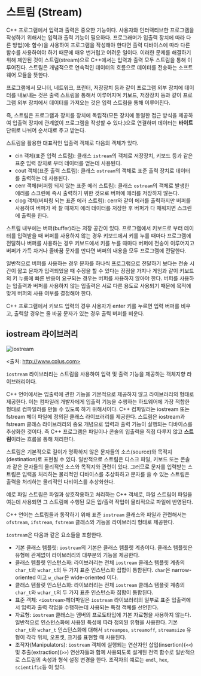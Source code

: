 # 스트림 (Stream)


C++ 프로그램에서 입력과 출력은 중요한 기능이다. 사용자와 인터랙티브한 프로그램을 작성하기 위해서는 입력과 출력 기능이 필요하다. 
프로그래머가 입출력 장치에 따라 다른 방법(예: 함수)을 사용하여 프로그램을 작성해야 한다면
츨력 디바이스에 따라 다른 함수를 사용하여야 하기 때문에 매우 번거럽고 어려운 일이다.
이러한 문제를 해결하기 위해 제안된 것이 스트림(stream)으로 C++에서는 입력과 출력 모두 스트림을 통해 이루어진다. 
스트림은 개념적으로 연속적인 데이터의 흐름으로 데이터를 전송하는 소프트웨어 모듈을 뜻한다.

프로그램에서 모니터, 네트워크, 프린터, 저장장치 등과 같이 프로그램 외부 장치에 데이터를 내보내는 것은 출력 스트림을 통해서 이루어지며 키보드, 저장장치 등과 같이 프로그램 외부 장치에서 데이터를 가져오는 것은 입력 스트림을 통해 이루어진다.  

즉, 스트림은 프로그램과 장치를 장치에 독립적(모든 장치에 동일한 접근 방식을 제공하여 입출력 장치에 관계없이 프로그램을 작성할 수 있다.)으로 연결하며 데이터는 **바이트** 단위로 나뉘어 순서대로 주고 받는다. 

스트림을 활용한 대표적인 입출력 객체로 다음의 객체가  있다. 

* cin 객체(표준 입력 스트림):  클래스 ```istream```의 객체로 저장장치, 키보드 등과 같은 표준 입력 장치로 부터 데이터를 얻는데 사용된다. 
* cout 객체(표준 출력 스트림): 클래스 ```ostream```의 객체로 표준 출력 장치로 데이터를 출력하는 데 사용된다.
* cerr 객체(버퍼링 되지 않는 표준 에러 스트림): 클래스 ```ostream```의 객체로 발생한 에러를 스크린에 즉시 출력하기 위한 것으로 버퍼에 에러를 저장하지 않는다.
* clog 객체(버퍼링 되는 표준 에러 스트림): cerr와 같이 에러를 출력하지만 버퍼를 사용하여 버퍼가 꽉 찰 때까지 에러 데이터를 저장한 후 버퍼가 다 채워지면 스크린에 출력을 한다. 

스트림 내부에는 버퍼(buffer)라는 저장 공간이 있다. 프로그램에서 키보드로 부터 데이터를 입력받을 때 버퍼를 사용하지 않는 경우 키보드에서 키를 
누를 때마다 프로그램에 전달하나 버퍼를 사용하는 경우 키보드에서 키를 누를 때마다 버퍼에 전송이 이루어지고 버퍼가 가득 차거나 줄바꿈 문자를 만다면 버퍼의 내용을 모두 프로그램에 전달한다. 


일반적으로 버퍼를 사용하는 경우 문자를 하나씩 프로그램으로 전달하기 보다는 전송 시간이 짧고 문자가 입력되었을 때 수정을 할 수 있다는 장점을 가지나 게임과 같이 키보드의 키 누름에 빠른 반응이 요구되는 경우는 버퍼를 사용하지 않아야 한다. 
버퍼를 사용하는 입출력과 버퍼를 사용하지 않는 입출력은 서로 다른 용도로 사용되기 때문에 목적에 맞게 버퍼의 사용 여부를 결정해야 한다.

C++ 프로그램에서 키보드 입력의 경우 사용자가 enter 키를 누르면 입력 버퍼를 비우고, 출력할 경우는 줄 바꿈 문자가 있는 경우 출력 버퍼를 
비운다.   

##  iostream 라이브러리 

![iostream](http://www.cplusplus.com/img/iostream.gif) 

<출처: http://www.cplus.com>

``iostream`` 라이브러리는 스트림을 사용하여 입력 및 출력 기능을 제공하는 객체지향 라이브러리이다.

C++ 언어에서는 입출력에 관한 기능을 기본적으로 제공하지 않고 라이브러리의 형태로 제공한다.
이는 컴파일러 개발자에게 입출력 기능을 수행하는 하드웨어에 가장 적합한 형태로 컴파일러를 만들 수 있도록 하기 위해서이다. 
C++ 컴파일러는 iostream 또는 fstream 헤더 파일에 정의된 클래스 라이브러리를 제공한다.
스트림은 iostream과 fstream 클래스 라이브러리의 중요 개념으로 입력과 출력 기능이 실행되는 디바이스를 추상화한 것이다.
즉 C++ 프로그램은 파일이나 콘솔의 입출력을 직접 다루지 않고 **스트림**이라는 흐름을 통해 처리한다. 

스트림은 기본적으로 길이가 명확하지 않은 문자들의 소스(source)와 목적지(destination)로 표현될 수 있다. 
일반적으로 스트림은 디스크 파일, 키보드 또는 콘솔과 같은 문자들의 물리적인 소스와 목적지와 관련이 있다. 
그러므로 문자를 입력받는 스트림은 입력을 처리하는 물리적인 디바이스를 추상화하고 문자를 쓸 수 있는 스트림은 
출력을 처리하는 물리적인 다비이스를 추상화한다.

예로 파일 스트림은 파일과 상호작용하고 처리하는 C++ 객체로, 파일 스트림이 파일을 여는데 사용되면 그 스트림에
수행된 모든 입/출력 작업이 물리적으로 파일에 반영된다. 

C++ 언어는 스트림들과 동작하기 위해 표준 ```iostream``` 클래스와 파일과 관련해서는 ```ofstream```, 
```ifstream```, ```fstream``` 클래스와 기능을 라이브러리 형태로 제공한다.


```iostream```은 다음과 같은 요소들을 포함한다.

* 기본 클래스 템플릿: ```iostream```의 기본은 클래스 템플릿 계층이다. 
클래스 템플릿은 유형에 관계없이 라이브러리의 대부분의 기능을 제공한다.  
* 클래스 템플릿 인스턴스화: 라이브러리는 전체 ```iostream``` 클래스 템플릿 계층의 ```char_t```와 ```wchar_t```의 두 가지 표준 인스턴스화 집합이 통함된다.
```char```은 narrow-oriented 이고 ```w_char```은 wide-oriented 이다. 
* 클래스 템플릿 인스턴스화: 라이브러리는 전체 ```iostream``` 클래스 템플릿 계층의 ```char_t```와 ```wchar_t```의 두 가지 표준 인스턴스화 집합이 통함된다.
* 표준 객체: ```<iostream>```헤더파일은 ```iostream``` 라이브러리의 일부로 표준 입출력에서 입력과 출력 작업을 수행하는데 사용되는 특정 
객체를 선언한다.
* 자료형: ```iostream``` 클래스는 멤버의 프로토타입에 기본 자료형을 사용하지 않는다. 일반적으로 인스턴스화에 사용된 특성에 따라 정의된 유형을 사용한다.
기본 ```char_t```와 ```wchar_t``` 인스턴스화에 대해서 ```streampos```, ```streamoff```, ```streamsize``` 유형이 각각 위치, 오프셋, 크기를 표현할 때 사용된다. 
* 조작자(Manipulators): ```iostream``` 객체에 실행되는 연산자인 삽입(insertion)(```<<```) 및 추출(extraction)(```>>```) 
연산자들과 함께 사용되도록 설계된 전역 함수로 일반적으로 스트림의 속성과 형식 설정 변경을 한다. 
조작자의 예로는 ```endl```, ```hex```, ```scientific```등 이 있다.




